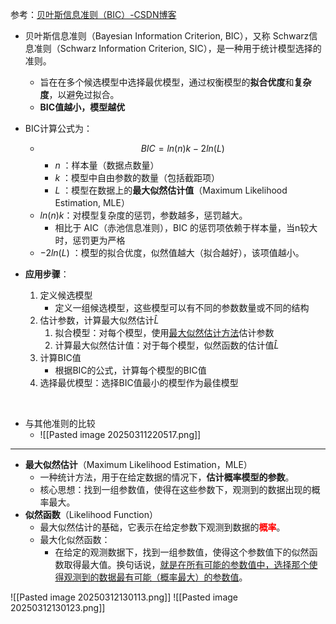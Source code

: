参考：[贝叶斯信息准则（BIC）-CSDN博客](https://blog.csdn.net/u013172930/article/details/144892741)

- 贝叶斯信息准则（Bayesian Information Criterion, BIC），又称 Schwarz信息准则（Schwarz Information Criterion, SIC），是一种用于统计模型选择的准则。
	- 旨在在多个候选模型中选择最优模型，通过权衡模型的**拟合优度**和**复杂度**，以避免过拟合。
	- **BIC值越小，模型越优**
- BIC计算公式为：
	- $$BIC=ln(n)k−2ln(L)$$
		- $n$ ：样本量（数据点数量）
		- $k$ ：模型中自由参数的数量（包括截距项）
		- $L$ ：模型在数据上的**最大似然估计值**（Maximum Likelihood Estimation, MLE）
	-  $ln⁡(n)k$：对模型复杂度的惩罚，参数越多，惩罚越大。
		- 相比于 AIC（赤池信息准则），BIC 的惩罚项依赖于样本量，当n较大时，惩罚更为严格
	- $−2ln(L)$ ：模型的拟合优度，似然值越大（拟合越好），该项值越小。

- **应用步骤**：
	1.  定义候选模型
		- 定义一组候选模型，这些模型可以有不同的参数数量或不同的结构
	2. 估计参数，计算最大似然估计$\widehat{L}$
		1. 拟合模型：对每个模型，使用<u>最大似然估计方法</u>估计参数
		2. 计算最大似然估计值：对于每个模型，似然函数的估计值$\widehat{L}$
	3. 计算BIC值
		- 根据BIC的公式，计算每个模型的BIC值
	4. 选择最优模型：选择BIC值最小的模型作为最佳模型


<br>

- 与其他准则的比较
	- ![[Pasted image 20250311220517.png]]

---

- **最大似然估计**（Maximum Likelihood Estimation，MLE）
	- 一种统计方法，用于在给定数据的情况下，**估计概率模型的参数**。
	- 核心思想：找到一组参数值，使得在这些参数下，观测到的数据出现的概率最大。
- **似然函数**（Likelihood Function）
	- 最大似然估计的基础，它表示在给定参数下观测到数据的<span style="color:red;"><strong>概率</strong></span>。
	- 最大化似然函数：
		- 在给定的观测数据下，找到一组参数值，使得这个参数值下的似然函数取得最大值。换句话说，<u>就是在所有可能的参数值中，选择那个使得观测到的数据最有可能（概率最大）的参数值</u>。

![[Pasted image 20250312130113.png]]
![[Pasted image 20250312130123.png]]